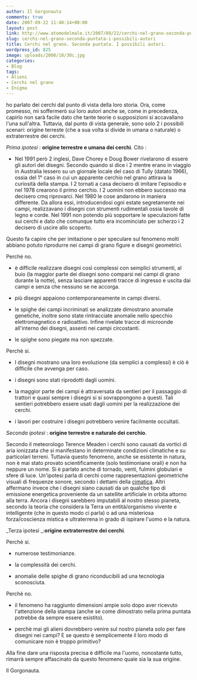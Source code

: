 ```yaml
---
author: Il Gorgonauta
comments: true
date: 2007-09-22 11:40:14+00:00
layout: post
link: http://www.atomodelmale.it/2007/09/22/cerchi-nel-grano-seconda-puntata-i-possibili-autori/
slug: cerchi-nel-grano-seconda-puntata-i-possibili-autori
title: Cerchi nel grano. Seconda puntata. I possibili autori.
wordpress_id: 825
image: uploads/2008/10/30c.jpg
categories:
- Blog
tags:
- Alieni
- Cerchi nel grano
- Enigma
---
```


 ho parlato dei cerchi dal punto di vista della loro storia. Ora, come promesso, mi soffermerò sui loro autori anche se, come in precedenza, capirlo non sarà facile dato che tante teorie o supposizioni si accavallano l'una sull'altra. Tuttavia, dal punto di vista generale, sono solo 2 i possibili scenari: origine terreste (che a sua volta si divide in umana o naturale) o extraterrestre dei cerchi.

_Prima ipotesi_ : **origine terrestre e umana dei cerchi**. Cito :

	
  * Nel 1991 però 2 inglesi, Dave Chorey e Doug Bower rivelarono di essere gli autori dei disegni. Secondo quando si dice i 2 mentre erano in viaggio in Australia lessero su un giornale locale del caso di Tully (datato 1966), ossia del 1° caso in cui un apparente cerchio nel grano attirava la curiosità della stampa. I 2 tornati a casa decisero di imitare l'episodio e nel 1978 crearono il primo cerchio. I 2 uomini non ebbero successo ma decisero cmq riprovarci. Nel 1980 le cose andarono in maniera differente. Da allora essi, introducendosi ogni estate segretamente nei campi, realizzavano i disegni con strumenti rudimentali ossia tavole di legno e corde. Nel 1991 non potendo più sopportare le speculazioni fatte sui cerchi e dato che comunque tutto era incominciato per scherzo i 2 decisero di uscire allo scoperto.

Questo fa capire che per imitazione o per speculare sul fenomeno molti abbiano potuto riprodurre nei campi di grano figure e disegni geometrici.

Perchè no.

	
  * è difficile realizzare disegni così complessi con semplici strumenti, al buio (la maggior parte dei disegni sono comparsi nei campi di grano durante la notte), senza lasciare apparenti tracce di ingresso e uscita dai campi e senza che nessuno se ne accorga.

	
  * più disegni appaiono contemporaneamente in campi diversi.

	
  * le spighe dei campi incriminati se analizzate dimostrano anomalie genetiche, inoltre sono state rintracciate anomalie nello specchio elettromagnetico e radioattivo. Infine rivelate tracce di microonde all'interno dei disegni, assenti nei campi circostanti.

	
  * le spighe sono piegate ma non spezzate.

Perchè si.

	
  * I disegni mostrano una loro evoluzione (da semplici a complessi) è ciò è difficile che avvenga per caso.

	
  * i disegni sono stati riprodotti dagli uomini.

	
  * la maggior parte dei campi è attraversata da sentieri per il passaggio di trattori e quasi sempre i disegni si si sovrappongono a questi. Tali sentieri potrebbero essere usati dagli uomini per la realizzazione dei cerchi.

	
  * i lavori per costruire i disegni potrebbero venire facilmente occultati.

_Seconda ipotesi_ : **origine terrestre e naturale dei cerchio**.

Secondo il meteorologo Terence Meaden i cerchi sono causati da vortici di aria ionizzata che si manifestano in determinate condizioni climatiche e su particolari terreni. Tuttavia questo fenomeno, anche se esistente in natura, non è mai stato provato scientificamente (solo testimoniane orali) e non ha neppure un nome. Si è parlato anche di tornado, venti, fulmini globulari e sfere di luce. Un'ipotesi parla di cerchi come rappresentazioni geometriche visuali di frequenze sonore, secondo i dettami della [cimatica](http://it.wikipedia.org/wiki/Cimatica). Altri affermano invece che i disegni siano causati da un qualche tipo di emissione energetica proveniente da un satellite artificiale in orbita attorno alla terra. Ancora i disegni sarebbero imputabili al nostro stesso pianeta, secondo la teoria che considera la Terra un entità/organismo vivente e intelligente (che in questo modo ci parla) o ad una misteriosa forza/coscienza mistica e ultraterrena in grado di ispirare l'uomo e la natura.

_Terza ipotesi _:**origine extraterrestre dei cerchi**.

Perchè si.

	
  * numerose testimonianze.

	
  * la complessità dei cerchi.

	
  * anomalie delle spighe di grano riconducibili ad una tecnologia sconosciuta.

Perchè no.

	
  * il fenomeno ha raggiunto dimensioni ampie solo dopo aver ricevuto l'attenzione della stampa (anche se come dimostrato nella prima puntata potrebbe da sempre essere esistito).

	
  * perchè mai gli alieni dovrebbero venire sul nostro pianeta solo per fare disegni nei campi? E se questo è semplicemente il loro modo di comunicare non è troppo primitivo?

Alla fine dare una risposta precisa è difficile ma l'uomo, nonostante tutto, rimarrà sempre affascinato da questo fenomeno quale sia la sua origine.

Il Gorgonauta. 

